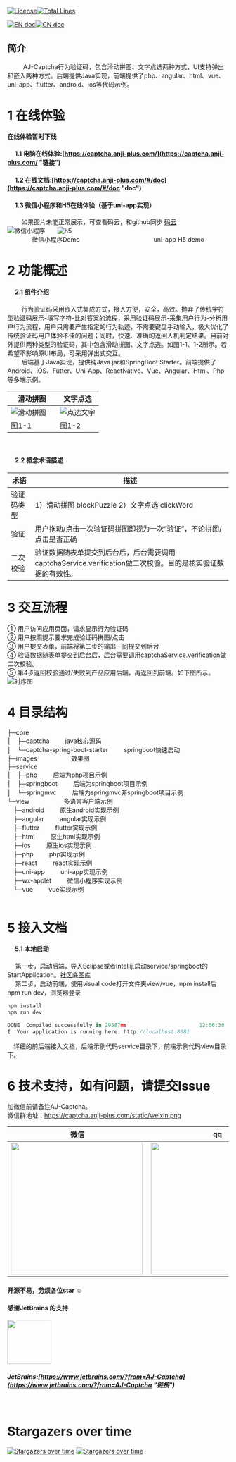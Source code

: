 [![License](https://img.shields.io/badge/license-Apache%202-4EB1BA.svg)](https://www.apache.org/licenses/LICENSE-2.0.html)[![Total Lines](https://tokei.rs/b1/github/anji-plus/captcha?category=lines)](https://github.com/anji-plus/captcha)

[![EN doc](https://img.shields.io/badge/document-English-blue.svg)](README.md)[![CN doc](https://img.shields.io/badge/文档-中文版-blue.svg)](README_CN.md)

## 简介
&emsp; &emsp; AJ-Captcha行为验证码，包含滑动拼图、文字点选两种方式，UI支持弹出和嵌入两种方式。后端提供Java实现，前端提供了php、angular、html、vue、uni-app、flutter、android、ios等代码示例。

# 1 在线体验
**在线体验暂时下线**

#### &emsp; 1.1 电脑在线体验:[https://captcha.anji-plus.com/](https://captcha.anji-plus.com/ "链接")
#### &emsp; 1.2 在线文档:[https://captcha.anji-plus.com/#/doc](https://captcha.anji-plus.com/#/doc "doc")<br>
#### &emsp; 1.3 微信小程序和H5在线体验（基于uni-app实现）
 &emsp;&emsp; 如果图片未能正常展示，可查看码云，和github同步 [码云]( https://gitee.com/anji-plus/captcha "码云")<br>
 ![微信小程序](https://captcha.anji-plus.com/static/8cm.jpg  "微信小程序")&emsp;&emsp;![h5](https://images.gitee.com/uploads/images/2020/0429/174246_c33e3fa3_1728982.png "h5.png")<br>
 &emsp;&emsp;&emsp;&emsp;微信小程序Demo&emsp;&emsp;&emsp;&emsp;&emsp;&emsp;&emsp;&emsp;&emsp;&emsp;&emsp;&emsp;uni-app H5 demo

# 2 功能概述
#### &emsp; 2.1 组件介绍
 &emsp;&emsp; 行为验证码采用嵌入式集成方式，接入方便，安全，高效。抛弃了传统字符型验证码展示-填写字符-比对答案的流程，采用验证码展示-采集用户行为-分析用户行为流程，用户只需要产生指定的行为轨迹，不需要键盘手动输入，极大优化了传统验证码用户体验不佳的问题；同时，快速、准确的返回人机判定结果。目前对外提供两种类型的验证码，其中包含滑动拼图、文字点选。如图1-1、1-2所示。若希望不影响原UI布局，可采用弹出式交互。<br>
 &emsp;&emsp; 后端基于Java实现，提供纯Java.jar和SpringBoot Starter。前端提供了Android、iOS、Futter、Uni-App、ReactNative、Vue、Angular、Html、Php等多端示例。<br>
 
| 滑动拼图 | 文字点选 |
| --- | --- |
|![滑动拼图](https://captcha.anji-plus.com/static/blockPuzzle.png "滑动拼图")&emsp;|![点选文字](https://captcha.anji-plus.com/static/clickWord.png "点选文字")|
| 图1-1 | 图1-2 |
 <br>

#### &emsp; 2.2 概念术语描述
| 术语  | 描述  |
| ------------ | ------------ |
| 验证码类型 | 1）滑动拼图 blockPuzzle  2）文字点选 clickWord|
| 验证  |  用户拖动/点击一次验证码拼图即视为一次“验证”，不论拼图/点击是否正确 |
| 二次校验  | 验证数据随表单提交到后台后，后台需要调用captchaService.verification做二次校验。目的是核实验证数据的有效性。  |

# 3 交互流程
①	用户访问应用页面，请求显示行为验证码<br>
②	用户按照提示要求完成验证码拼图/点击<br>
③	用户提交表单，前端将第二步的输出一同提交到后台<br>
④	验证数据随表单提交到后台后，后台需要调用captchaService.verification做二次校验。<br>
⑤	第4步返回校验通过/失败到产品应用后端，再返回到前端。如下图所示。
![时序图](https://captcha.anji-plus.com/static/shixu.png "时序图")

# 4 目录结构
├─core<br>
│&emsp;├─captcha   &emsp;&emsp;    java核心源码<br>
│&emsp;└─captcha-spring-boot-starter    &emsp;&emsp;    springboot快速启动<br>
├─images    &emsp;&emsp;&emsp;&emsp;&emsp;    效果图<br>
├─service<br>
│&emsp;├─php   &emsp;&emsp;    后端为php项目示例<br>
│&emsp;├─springboot   &emsp;&emsp;    后端为springboot项目示例<br>
│&emsp;└─springmvc    &emsp;&emsp;    后端为springmvc非springboot项目示例<br>
└─view    &emsp;&emsp;&emsp;&emsp;&emsp;    多语言客户端示例<br>
&emsp;├─android    &emsp;&emsp;    原生android实现示例<br>
&emsp;├─angular    &emsp;&emsp;    angular实现示例<br>
&emsp;├─flutter    &emsp;&emsp;    flutter实现示例<br>
&emsp;├─html    &emsp;&emsp;    原生html实现示例<br>
&emsp;├─ios    &emsp;&emsp;    原生ios实现示例<br>
&emsp;├─php    &emsp;&emsp;    php实现示例<br>
&emsp;├─react    &emsp;&emsp;    react实现示例<br>
&emsp;├─uni-app    &emsp;&emsp;    uni-app实现示例<br>
&emsp;├─wx-applet    &emsp;&emsp;    微信小程序实现示例<br>
&emsp;└─vue    &emsp;&emsp;    vue实现示例<br>
&emsp;

# 5 接入文档
#### &emsp; 5.1 本地启动
&emsp; 第一步，启动后端，导入Eclipse或者Intellij,启动service/springboot的StartApplication。[社区底图库](https://gitee.com/anji-plus/AJ-Captcha-Images)<br>
&emsp; 第二步，启动前端，使用visual code打开文件夹view/vue，npm install后npm run dev，浏览器登录<br>
```js
npm install
npm run dev

DONE  Compiled successfully in 29587ms                       12:06:38
I  Your application is running here: http://localhost:8081
``` 
&emsp;详细的前后端接入文档，后端示例代码service目录下，前端示例代码view目录下。


# 6 技术支持，如有问题，请提交Issue
加微信前请备注AJ-Captcha。
<br>微信群地址：https://captcha.anji-plus.com/static/weixin.png

| 微信 | qq |
| --- | --- |
|<img src="https://captcha.anji-plus.com/static/weixin.png" width = "300" height = "300" div align=left />|<img src="https://captcha.anji-plus.com/static/qq.png" width = "300" height = "300" div align=left />|

 #### 开源不易，劳烦各位star ☺

#### 感谢JetBrains 的支持
<img src="https://captcha.anji-plus.com/static/jetbrains.png" width = "100" height = "100"/>

##### JetBrains:[https://www.jetbrains.com/?from=AJ-Captcha](https://www.jetbrains.com/?from=AJ-Captcha "链接")

<br>

# Stargazers over time
[![Stargazers over time](https://whnb.wang/img/anji-plus/captcha?e=604800)](https://whnb.wang/anji-plus/captcha?e=604800)
[![Stargazers over time](https://starchart.cc/anji-plus/captcha.svg)](https://starchart.cc/anji-plus/captcha)
